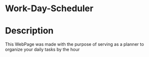 # Work-Day-Scheduler
# Description
This WebPage was made with the purpose of serving as a planner to organize your daily tasks by the hour
